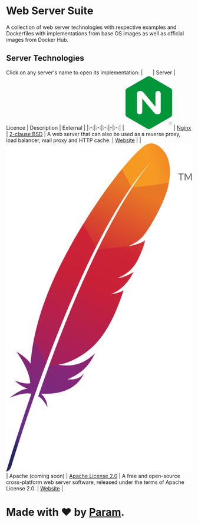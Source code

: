 # Web Server Suite
A collection of web server technologies
with respective examples and Dockerfiles
with implementations from base OS images
as well as official images from Docker Hub.

## Server Technologies
Click on any server's name to open its implementation:
| &nbsp;&nbsp;&nbsp;&nbsp;&nbsp; | Server | Licence | Description | External |
|:-:|:-:|:-:|-|:-:|
| [![Nginx](docs/nginx.svg)](servers/nginx) | [Nginx](servers/nginx) | [2-clause BSD](https://en.wikipedia.org/wiki/2-clause_BSD) | A web server that can also be used as a reverse proxy, load balancer, mail proxy and HTTP cache. | [Website](https://www.nginx.com) |
| ![Apache](docs/apache.svg) | Apache (coming soon) | [Apache License 2.0](https://en.wikipedia.org/wiki/Apache_License_2.0) | A free and open-source cross-platform web server software, released under the terms of Apache License 2.0. | [Website](https://httpd.apache.org) |

# Made with ❤ by [Param](https://www.paramsid.com).